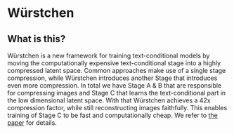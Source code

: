 # Würstchen
 
## What is this?
Würstchen is a new framework for training text-conditional models by moving the computationally expensive text-conditional stage into a highly compressed latent space. Common approaches make use of a single stage compression, while Würstchen introduces another Stage that introduces even more compression. In total we have Stage A & B that are responsible for compressing images and Stage C that learns the text-conditional part in the low dimensional latent space. With that Würstchen achieves a 42x compression factor, while still reconstructing images faithfully. This enables training of Stage C to be fast and computationally cheap. We refer to [the paper](https://arxiv.org/abs/2211.07292) for details.
